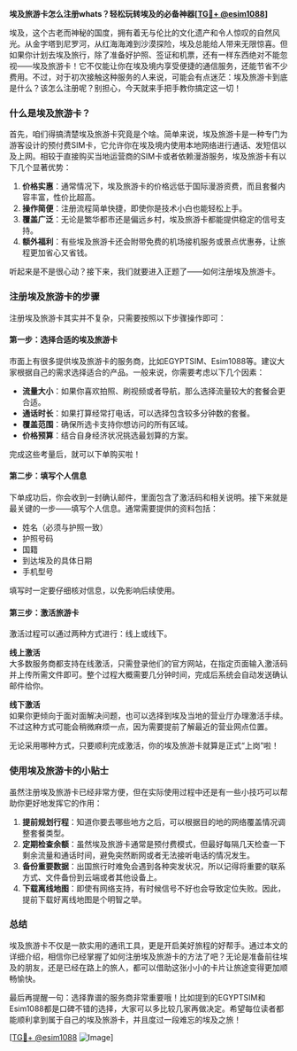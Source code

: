 **埃及旅游卡怎么注册whats？轻松玩转埃及的必备神器[[TG💪+ @esim1088](https://t.me/s/esim1088)]**

埃及，这个古老而神秘的国度，拥有着无与伦比的文化遗产和令人惊叹的自然风光。从金字塔到尼罗河，从红海海滩到沙漠探险，埃及总能给人带来无限惊喜。但如果你计划去埃及旅行，除了准备好护照、签证和机票，还有一样东西绝对不能忽视——埃及旅游卡！它不仅能让你在埃及境内享受便捷的通信服务，还能节省不少费用。不过，对于初次接触这种服务的人来说，可能会有点迷茫：埃及旅游卡到底是什么？该怎么注册呢？别担心，今天就来手把手教你搞定这一切！

### 什么是埃及旅游卡？

首先，咱们得搞清楚埃及旅游卡究竟是个啥。简单来说，埃及旅游卡是一种专门为游客设计的预付费SIM卡，它允许你在埃及境内使用本地网络进行通话、发短信以及上网。相较于直接购买当地运营商的SIM卡或者依赖漫游服务，埃及旅游卡有以下几个显著优势：

1. **价格实惠**：通常情况下，埃及旅游卡的价格远低于国际漫游资费，而且套餐内容丰富，性价比超高。
2. **操作简便**：注册流程简单快捷，即使你是技术小白也能轻松上手。
3. **覆盖广泛**：无论是繁华都市还是偏远乡村，埃及旅游卡都能提供稳定的信号支持。
4. **额外福利**：有些埃及旅游卡还会附带免费的机场接机服务或景点优惠券，让旅程更加省心又省钱。

听起来是不是很心动？接下来，我们就要进入正题了——如何注册埃及旅游卡。

### 注册埃及旅游卡的步骤

注册埃及旅游卡其实并不复杂，只需要按照以下步骤操作即可：

#### 第一步：选择合适的埃及旅游卡

市面上有很多提供埃及旅游卡的服务商，比如EGYPTSIM、Esim1088等。建议大家根据自己的需求选择适合的产品。一般来说，你需要考虑以下几个因素：

- **流量大小**：如果你喜欢拍照、刷视频或者导航，那么选择流量较大的套餐会更合适。
- **通话时长**：如果打算经常打电话，可以选择包含较多分钟数的套餐。
- **覆盖范围**：确保所选卡支持你想访问的所有区域。
- **价格预算**：结合自身经济状况挑选最划算的方案。

完成这些考量后，就可以下单购买啦！

#### 第二步：填写个人信息

下单成功后，你会收到一封确认邮件，里面包含了激活码和相关说明。接下来就是最关键的一步——填写个人信息。通常需要提供的资料包括：

- 姓名（必须与护照一致）
- 护照号码
- 国籍
- 到达埃及的具体日期
- 手机型号

填写时一定要仔细核对信息，以免影响后续使用。

#### 第三步：激活旅游卡

激活过程可以通过两种方式进行：线上或线下。

**线上激活**  
大多数服务商都支持在线激活，只需登录他们的官方网站，在指定页面输入激活码并上传所需文件即可。整个过程大概需要几分钟时间，完成后系统会自动发送确认邮件给你。

**线下激活**  
如果你更倾向于面对面解决问题，也可以选择到埃及当地的营业厅办理激活手续。不过这种方式可能会稍微麻烦一点，因为需要提前了解最近的营业网点位置。

无论采用哪种方式，只要顺利完成激活，你的埃及旅游卡就算是正式“上岗”啦！

### 使用埃及旅游卡的小贴士

虽然注册埃及旅游卡已经非常方便，但在实际使用过程中还是有一些小技巧可以帮助你更好地发挥它的作用：

1. **提前规划行程**：知道你要去哪些地方之后，可以根据目的地的网络覆盖情况调整套餐类型。
2. **定期检查余额**：虽然埃及旅游卡通常是预付费模式，但最好每隔几天检查一下剩余流量和通话时间，避免突然断网或者无法接听电话的情况发生。
3. **备份重要数据**：出国旅行时难免会遇到各种突发状况，所以记得将重要的联系方式、文件备份到云端或者其他设备上。
4. **下载离线地图**：即使有网络支持，有时候信号不好也会导致定位失败。因此，提前下载好离线地图是个明智之举。

### 总结

埃及旅游卡不仅是一款实用的通讯工具，更是开启美好旅程的好帮手。通过本文的详细介绍，相信你已经掌握了如何注册埃及旅游卡的方法了吧？无论是准备前往埃及的朋友，还是已经在路上的旅人，都可以借助这张小小的卡片让旅途变得更加顺畅愉快。

最后再提醒一句：选择靠谱的服务商非常重要哦！比如提到的EGYPTSIM和Esim1088都是口碑不错的选择，大家可以多比较几家再做决定。希望每位读者都能顺利拿到属于自己的埃及旅游卡，并且度过一段难忘的埃及之旅！

[[TG💪+ @esim1088](https://t.me/s/esim1088) ![Image](https://i.postimg.cc/4NQfJmqS/Snipaste-2025-05-13-00-14-12.png)]